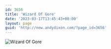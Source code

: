 ```yaml
---
id: 3656
title: 'Wizard Of Gore'
date: '2023-03-17T13:45:43+00:00'
layout: page
guid: 'http://new.andydixon.com/?page_id=3656'
---
```


![Wizard Of Gore](https://i0.wp.com/assets.g8x2.ldn.idrivee2-23.com/posters/Wizard%20Of%20Gore%2001.jpg?w=1200&ssl=1 "Wizard Of Gore")